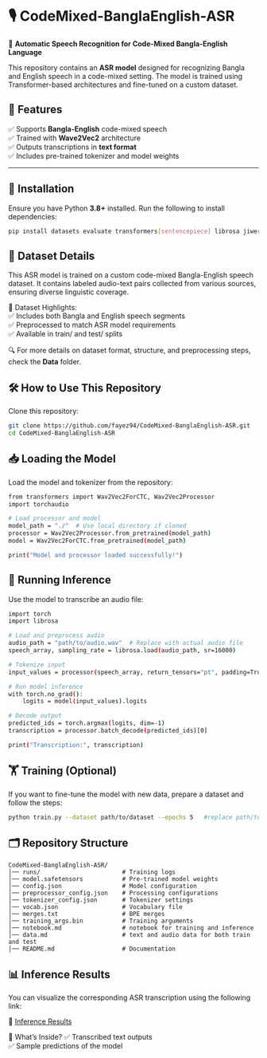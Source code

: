 # 🎙️ CodeMixed-BanglaEnglish-ASR
🚀 **Automatic Speech Recognition for Code-Mixed Bangla-English Language**

This repository contains an **ASR model** designed for recognizing Bangla and English speech in a code-mixed setting. The model is trained using Transformer-based architectures and fine-tuned on a custom dataset.

## 📌 **Features**
✅ Supports **Bangla-English** code-mixed speech  
✅ Trained with **Wave2Vec2** architecture  
✅ Outputs transcriptions in **text format**  
✅ Includes pre-trained tokenizer and model weights  

---

## 🔧 **Installation**
Ensure you have Python **3.8+** installed. Run the following to install dependencies:

```sh
pip install datasets evaluate transformers[sentencepiece] librosa jiwer bangla-python collection openpyxl
```

## 📂 **Dataset Details**

This ASR model is trained on a custom code-mixed Bangla-English speech dataset. It contains labeled audio-text pairs collected from various sources, ensuring diverse linguistic coverage.

📌 Dataset Highlights:  
✅ Includes both Bangla and English speech segments  
✅ Preprocessed to match ASR model requirements  
✅ Available in train/ and test/ splits  


🔍 For more details on dataset format, structure, and preprocessing steps, check the **Data** folder.

## 🛠️ **How to Use This Repository**
Clone this repository:
```bash
git clone https://github.com/fayez94/CodeMixed-BanglaEnglish-ASR.git
cd CodeMixed-BanglaEnglish-ASR
```

## 📥 **Loading the Model**
Load the model and tokenizer from the repository:
```bash
from transformers import Wav2Vec2ForCTC, Wav2Vec2Processor
import torchaudio

# Load processor and model
model_path = "./"  # Use local directory if cloned
processor = Wav2Vec2Processor.from_pretrained(model_path)
model = Wav2Vec2ForCTC.from_pretrained(model_path)

print("Model and processor loaded successfully!")
```

## 🎤 **Running Inference**
Use the model to transcribe an audio file:
```bash
import torch
import librosa

# Load and preprocess audio
audio_path = "path/to/audio.wav"  # Replace with actual audio file
speech_array, sampling_rate = librosa.load(audio_path, sr=16000)

# Tokenize input
input_values = processor(speech_array, return_tensors="pt", padding=True).input_values

# Run model inference
with torch.no_grad():
    logits = model(input_values).logits

# Decode output
predicted_ids = torch.argmax(logits, dim=-1)
transcription = processor.batch_decode(predicted_ids)[0]

print("Transcription:", transcription)
```

## 🏋️ **Training (Optional)**
If you want to fine-tune the model with new data, prepare a dataset and follow the steps:
```bash
python train.py --dataset path/to/dataset --epochs 5   #replace path/to/dataset with your actual dataset path
```

## 🗂 **Repository Structure**
```
CodeMixed-BanglaEnglish-ASR/
│── runs/                       # Training logs
│── model.safetensors           # Pre-trained model weights
│── config.json                 # Model configuration
│── preprocessor_config.json    # Processing configurations
│── tokenizer_config.json       # Tokenizer settings
│── vocab.json                  # Vocabulary file
│── merges.txt                  # BPE merges
│── training_args.bin           # Training arguments
│── notebook.md                 # notebook for training and inference
│── data.md                     # text and audio data for both train and test
│── README.md                   # Documentation
```

## 📊 **Inference Results**
You can visualize the corresponding ASR transcription using the following link:

🔗 [Inference Results](https://drive.google.com/drive/folders/1ISukmmTZj2ui-5CKjIQP6s5Q4pw9u8YT?usp=share_link)

📌 What’s Inside?
✅ Transcribed text outputs  
✅ Sample predictions of the model  






